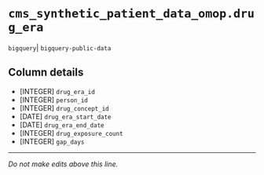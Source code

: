 # `cms_synthetic_patient_data_omop.drug_era`
`bigquery`| `bigquery-public-data`

## Column details
* [INTEGER]   `drug_era_id`
* [INTEGER]   `person_id`
* [INTEGER]   `drug_concept_id`
* [DATE]      `drug_era_start_date`
* [DATE]      `drug_era_end_date`
* [INTEGER]   `drug_exposure_count`
* [INTEGER]   `gap_days`

-------------------------------------------------------------------------------
*Do not make edits above this line.*

